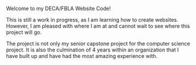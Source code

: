 Welcome to my DECA/FBLA Website Code!

This is still a work in progress, as I am learning how to create websites. However, I am pleased with where I am at and cannot wait to see where this project will go.

The project is not only my senior capstone project for the computer science project. It is also the culmination of 4 years within an organization that I have built up and have had the most amazing experience with.
